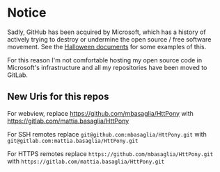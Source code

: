 Notice
======

Sadly, GitHub has been acquired by Microsoft, which has a history of
actively trying to destroy or undermine the open source / free software
movement.
See the [Halloween documents](http://catb.org/~esr/halloween/) for some
examples of this.

For this reason I'm not comfortable hosting my open source code in Microsoft's
infrastructure and all my repositories have been moved to GitLab.

New Uris for this repos
-----------------------

For webview, replace
https://github.com/mbasaglia/HttPony with
https://gitlab.com/mattia.basaglia/HttPony

For SSH remotes replace
`git@github.com:mbasaglia/HttPony.git` with
`git@gitlab.com:mattia.basaglia/HttPony.git`

For HTTPS remotes replace
`https://github.com/mbasaglia/HttPony.git` with
`https://gitlab.com/mattia.basaglia/HttPony.git`

